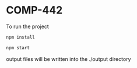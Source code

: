 # COMP-442

To run the project

```sh
npm install
```

```sh
npm start
```

output files will be written into the ./output directory

